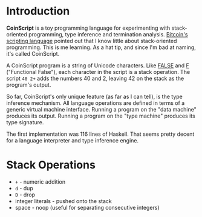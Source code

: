 Introduction
============

**CoinScript** is a toy programming language for experimenting with
stack-oriented programming, type inference and termination analysis.
[Bitcoin's scripting language](https://en.bitcoin.it/wiki/Script)
pointed out that I know little about stack-oriented programming.
This is me learning.
As a hat tip, and since I'm bad at naming, it's called CoinScript.

A CoinScript program is a string of Unicode characters.  Like
[FALSE](http://en.wikipedia.org/wiki/FALSE)
and [F](http://www.nsl.com/k/f/f.htm) ("Functional False"),
each character in the script is a stack operation.  The
script `40 2+` adds
the numbers 40 and 2, leaving 42 on the stack as the program's
output.

So far, CoinScript's only unique feature (as far as I can tell), is
the type inference mechanism.  All language operations are defined
in terms of a generic virtual machine interface.  Running a program
on the "data machine" produces its output.  Running a
program on the "type machine" produces its type signature.

The first implementation was 116 lines of Haskell.  That seems
pretty decent for a language interpreter and type inference engine.

Stack Operations
================

  * `+` - numeric addition
  * `d` - dup
  * `D` - drop
  * integer literals - pushed onto the stack
  * space - noop (useful for separating consecutive integers)
